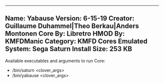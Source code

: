 -----------------------
Name: Yabause
Version: 6-15-19
Creator: Guillaume Duhammel|Theo Berkau|Anders Montonen
Core By: Libretro
HMOD By: KMFDManic
Category: KMFD Cores
Emulated System: Sega Saturn
Install Size: 253 KB
-----------------------
Available executables and arguments to run Core:
- /bin/saturn <rom> <clover_args>
- /bin/yabause <rom> <clover_args>
